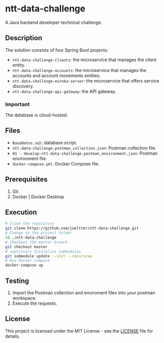 # ntt-data-challenge

A Java backend developer technical challenge.

## Description
The solution consists of four Spring Boot projects:
- `ntt-data-challenge-clients`: the microservice that manages the client entity.
- `ntt-data-challenge-accounts`: the microservice that manages the accounts and account movements entities.
- `ntt-data-challenge-eureka-server`: the microservice that offers service discovery.
- `ntt-data-challenge-api-gateway`: the API gateway.

### Important
The database is cloud-hosted.

## Files
- `BaseDatos.sql`: database script.
- `ntt-data-challenge.postman_collection.json`: Postman collection file.
- `01 - develop-ntt-data-challenge.postman_environment.json`: Postman environment file.
- `docker-compose.yml`: Docker Compose file.

## Prerequisites
1. Git
2. Docker | Docker Desktop

## Execution
```bash
# Clone the repository
git clone https://github.com/jueltter/ntt-data-challenge.git
# Change to the project folder
cd ./ntt-data-challenge
# Checkout the master branch
git checkout master
# <optional> Initialize submodules
git submodule update --init --recursive
# Run Docker Compose
docker-compose up
```

## Testing
1. Import the Postman collection and enviroment files into your postman workspace.
2. Execute the requests.

## License

This project is licensed under the MIT License - see the [LICENSE](LICENSE) file for details.